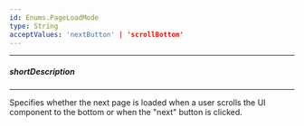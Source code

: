 ```yaml
---
id: Enums.PageLoadMode
type: String
acceptValues: 'nextButton' | 'scrollBottom'
---
```

---
##### shortDescription
<!-- Description goes here -->

---
<!-- Description goes here -->
Specifies whether the next page is loaded when a user scrolls the UI component to the bottom or when the "next" button is clicked.